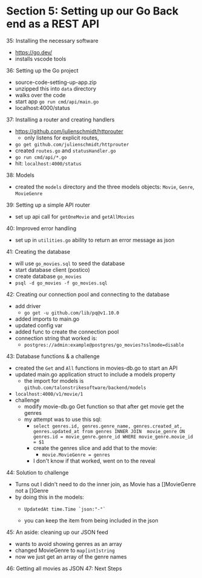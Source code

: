 # Section 5: Setting up our Go Back end as a REST API
35: Installing the necessary software
- https://go.dev/ 
- installs vscode tools

36: Setting up the Go project
- source-code-setting-up-app.zip
- unzipped this into `data` directory
- walks over the code
- start app `go run cmd/api/main.go` 
- localhost:4000/status

37: Installing a router and creating handlers
- https://github.com/julienschmidt/httprouter 
  - only listens for explicit routes, 
- `go get github.com/julienschmidt/httprouter` 
- created `routes.go` and `statusHandler.go` 
- `go run cmd/api/*.go` 
- hit: `localhost:4000/status`
  
38: Models
- created the `models` directory and the three models objects: `Movie`, `Genre`, `MovieGenre`


39: Setting up a simple API router
- set up api call for `getOneMovie` and `getAllMovies`

40: Improved error handling
- set up in `utilities.go` ability to return an error message as json

41: Creating the database
- will use `go_movies.sql` to seed the database
- start database client (postico)
- create database `go_movies`
- `psql -d go_movies -f go_movies.sql`

42: Creating our connection pool and connecting to the database
- add driver
  - `go get -u github.com/lib/pq@v1.10.0` 
- added imports to main.go
- updated config var
- added func to create the connection pool 
- connection string that worked is:
  - `postgres://admin:example@postgres/go_movies?sslmode=disable`

43: Database functions & a challenge
- created the `Get` and `All` functions in movies-db.go to start an API
- updated main.go application struct to include a models property
  - the import for models is `github.com/talonstrikesoftware/backend/models`
- `localhost:4000/v1/movie/1` 
- challenge
  - modify movie-db.go Get function so that after get movie get the genres
  - my attempt was to use this sql:
    - `select genres.id, genres.genre_name, genres.created_at, genres.updated_at from genres INNER JOIN  movie_genre ON genres.id = movie_genre.genre_id WHERE movie_genre.movie_id = $1`
    - create the genres slice and add that to the movie:
      - `movie.MovieGenre = genres` 
    - I don't know if that worked, went on to the reveal
  
44: Solution to challenge
- Turns out I didn't need to do the inner join, as Movie has a []MovieGenre not a []Genre
- by doing this in the models:
  - 	UpdatedAt time.Time `json:"-"`
  - you can keep the item from being included in the json

45: An aside: cleaning up our JSON feed
- wants to avoid showing genres as an array
- changed MovieGenre to `map[int]string` 
- now we just get an array of the genre names

46: Getting all movies as JSON
47: Next Steps